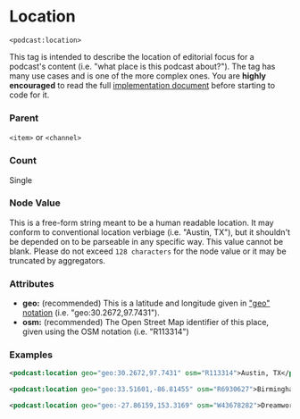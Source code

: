 # Location

`<podcast:location>`

This tag is intended to describe the location of editorial focus for a podcast's content (i.e. "what place is this podcast about?"). The tag has many use cases and is one of the more complex ones. You are **highly encouraged** to read the full [implementation document](https://github.com/Podcastindex-org/podcast-namespace/blob/main/location/location.md) before starting to code for it.

### Parent

`<item>` or `<channel>`

### Count

Single

### Node Value

This is a free-form string meant to be a human readable location. It may conform to conventional location verbiage (i.e. "Austin, TX"), but it shouldn't be depended on to be parseable in any specific way. This value cannot be blank. Please do not exceed `128 characters` for the node value or it may be truncated by aggregators.

### Attributes

- **geo:** (recommended) This is a latitude and longitude given in ["geo" notation](https://github.com/Podcastindex-org/podcast-namespace/blob/main/location/location.md#geo-recommended) (i.e. "geo:30.2672,97.7431").
- **osm:** (recommended) The Open Street Map identifier of this place, given using the OSM notation (i.e. "R113314")

### Examples

```xml
<podcast:location geo="geo:30.2672,97.7431" osm="R113314">Austin, TX</podcast:location>
```

```xml
<podcast:location geo="geo:33.51601,-86.81455" osm="R6930627">Birmingham Civil Rights Museum</podcast:location>
```

```xml
<podcast:location geo="geo:-27.86159,153.3169" osm="W43678282">Dreamworld (Queensland)</podcast:location>
```
